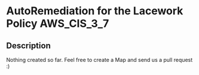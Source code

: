 # AutoRemediation for the Lacework Policy AWS_CIS_3_7

## Description
Nothing created so far. Feel free to create a Map and send us a pull request :)
